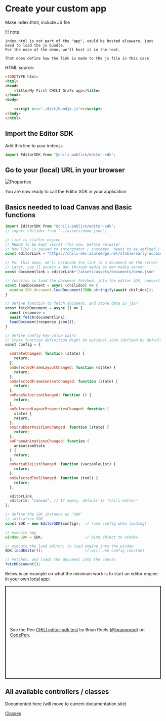 # Create your custom app

Make index.html, include JS file

!!! note
	
	index.html is not part of the "app", could be hosted elsewere, just need to load the js bundle. 
	For the ease of the demo, we'll host it in the root. 
	
	That does define how the link is made to the js file in this case

HTML source:
	
``` html
<!DOCTYPE html>
<html>
<head>
	<title>My First CHILI GraFx app</title>
</head>
<body>
	
	<script src="./dist/bundje.js"></script>
</body>
</html>

```
## Import the Editor SDK

Add this line to your index.js

``` js
import EditorSDK from "@chili-publish/editor-sdk";
```

## Go to your (local) URL in your browser

![Properties](https://chilipublishdocs.imgix.net/GraFx_studio/integration/browse.png?w=680&q=80)

You are now ready to call the Editor SDK in your application

## Basics needed to load Canvas and Basic functions

``` js
import EditorSDK from "@chili-publish/editor-sdk";
// import chilidoc from "../assets/demo.json";

// link to flutter engine
// NEEDS to be kept secret (for now, before release)
// how link is passed to intergrator / customer, needs to be defined / researched
const editorLink = "https://chili-dev.azureedge.net/stable/early-access/editor/v0.0.4/web";

// For this demo, we'll hardcode the link to a document on the server
// Later, you'll access a doc through media or own media server
const documentlink = editorLink+"/assets/assets/documents/demo.json"

// function to load the document fetched, into the editor SDK, convert json to string
const loadDocument = async (chilidoc) => {
  window.SDK.document.loadDocument(JSON.stringify(await chilidoc));
}

// Define function to fetch document, and store data in json
const fetchDocument = async () => {
  const response = 
  await fetch(documentlink);
  loadDocument(response.json());
}

// Define config key-value pairs
// State function definition Might be optional soon (defined by default)
const config = {

  onStateChanged: function (state) {
    return;
  },
  onSelectedFrameLayoutChanged: function (state) {
    return;
  },
  onSelectedFrameContentChanged: function (state) {
    return;
  },
  onPageSelectionChanged: function () {
    return;
  },
  onSelectedLayoutPropertiesChanged: function (
    state) {
    return;
  },
  onScrubberPositionChanged: function (state) {
    return;
  },
  onFrameAnimationsChanged: function (
    animationState
  ) {
    return;
  },
  onVariableListChanged: function (variableList) {
    return;
  },
  onSelectedToolChanged: function (tool) {
    return;
  },

  editorLink,
  editorId: "canvas", // If empty, default is "chili-editor"
};

// define the SDK instance as "SDK"
// initialize SDK
const SDK = new EditorSDK(config);  // (use config when loading)

// execute app
window.SDK = SDK;                   // bind object to window

// execute the load editor, to load engine into the window
SDK.loadEditor();                   // will use config constant

// Fetches, and loads the document into the canvas
fetchDocument();

```

Below is an example on what the minimum work is to start an editor engine in your own local app:

<p class="codepen" data-height="300" data-default-tab="html,result" data-slug-hash="OJodzON" data-preview="true" data-editable="true" data-user="brapoprod" style="height: 300px; box-sizing: border-box; display: flex; align-items: center; justify-content: center; border: 2px solid; margin: 1em 0; padding: 1em;">
  <span>See the Pen <a href="https://codepen.io/brapoprod/pen/OJodzON">
  CHILI editor-sdk test</a> by Brian Roels (<a href="https://codepen.io/brapoprod">@brapoprod</a>)
  on <a href="https://codepen.io">CodePen</a>.</span>
</p>
<script async src="https://cpwebassets.codepen.io/assets/embed/ei.js"></script>

## All available controllers / classes

Documented here (will move to current documentation site)

[Classes](/GraFx_studio/sdk/)